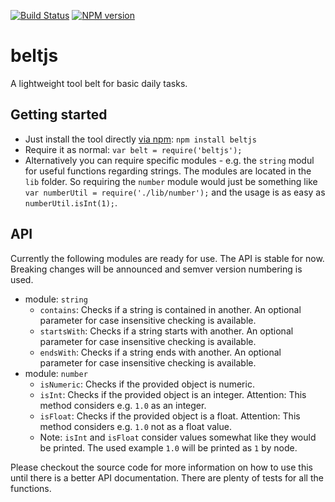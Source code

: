[![Build Status](https://travis-ci.org/lxanders/belt.svg?branch=master)](https://travis-ci.org/lxanders/belt)
[![NPM version](https://badge.fury.io/js/beltjs.svg)](http://badge.fury.io/js/beltjs)

# beltjs

A lightweight tool belt for basic daily tasks.

## Getting started

- Just install the tool directly [via npm](https://www.npmjs.org/package/beltjs): `npm install beltjs`
- Require it as normal: `var belt = require('beltjs');`
- Alternatively you can require specific modules - e.g. the `string` modul for useful functions regarding strings. The modules are located in the `lib` folder. So requiring the `number` module would just be something like `var numberUtil = require('./lib/number');` and the usage is as easy as `numberUtil.isInt(1);`.

## API

Currently the following modules are ready for use. The API is stable for now. Breaking changes will be announced and semver version numbering is used.

- module: `string`
  - `contains`: Checks if a string is contained in another. An optional parameter for case insensitive checking is available.
  - `startsWith`: Checks if a string starts with another. An optional parameter for case insensitive checking is available.
  - `endsWith`: Checks if a string ends with another. An optional parameter for case insensitive checking is available.
- module: `number`
  - `isNumeric`: Checks if the provided object is numeric.
  - `isInt`: Checks if the provided object is an integer. Attention: This method considers e.g. `1.0` as an integer.
  - `isFloat`: Checks if the provided object is a float. Attention: This method considers e.g. `1.0` not as a float value.
  - Note: `isInt` and `isFloat` consider values somewhat like they would be printed. The used example `1.0` will be printed as `1` by node.

Please checkout the source code for more information on how to use this until there is a better API documentation. There are plenty of tests for all the functions.
